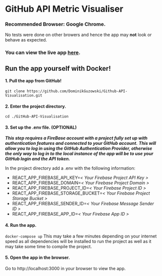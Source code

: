 # GitHub API Metric Visualiser

### Recommended Browser: Google Chrome. 
No tests were done on other browers and hence the app may **not** look or behave as expected.

### You can view the live app [here](https://github-api-metric-visualiser-dg.netlify.app/).

## Run the app yourself with Docker!

#### 1. Pull the app from GitHub!
`git clone https://github.com/DominikGuzowski/Github-API-Visualisation.git`

#### 2. Enter the project directory.
`cd ./GitHub-API-Visualisation`

#### 3. Set up the .env file. (OPTIONAL)
***This step requires a FireBase account with a project fully set up with authentication features and connected to your GitHub account.***
***This will allow you to log in using the GitHub Authentication Provider, otherwise the only way to log in to the local instance of the app will be to use your GitHub login and the API token.***

In the project directory add a .env with the following information:
 - REACT_APP_FIREBASE_API_KEY=*< Your Firebase Project API Key >*
 - REACT_APP_FIREBASE_DOMAIN=*< Your Firebase Project Domain >*
 - REACT_APP_FIREBASE_PROJECT_ID=*< Your Firebase Project ID >*
 - REACT_APP_FIREBASE_STORAGE_BUCKET=*< Your Firebase Project Storage Bucket >*
 - REACT_APP_FIREBASE_SENDER_ID=*< Your Firebase Message Sender ID >*
 - REACT_APP_FIREBASE_APP_ID=*< Your Firebase App ID >*

#### 4. Run the app.
`docker-compose up`
This may take a few minutes depending on your internet speed as all dependencies will be installed to run the project as well as it may take some time to compile the project.

#### 5. Open the app in the browser.
Go to http://localhost:3000 in your browser to view the app.